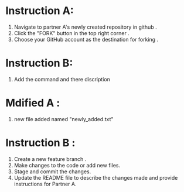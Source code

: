 # Instruction A:
1. Navigate to partner A's newly created repository in github .
2. Click the "FORK" button in the top right corner .
3. Choose your GitHub account as the destination for forking . 
# Instruction B:
1. Add the command and there discription 
 # Mdified A : 
 1. new file added named "newly_added.txt"
 # Instruction B :
 1. Create a new feature branch .
 2. Make changes to the code or add new files.
 3. Stage and commit the changes.
 4. Update the README file to describe the changes made and provide instructions for Partner A.